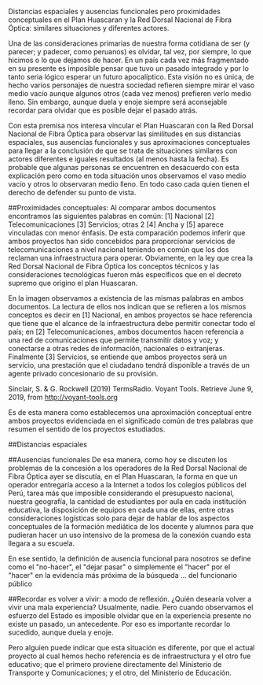 Distancias espaciales y ausencias funcionales pero proximidades conceptuales en el Plan Huascaran y la Red Dorsal Nacional de Fibra Óptica: similares situaciones y diferentes actores.  

Una de las consideraciones primarias de nuestra forma cotidiana de ser (y parecer; y padecer, como peruanos) es olvidar, tal vez, por siempre, lo que hicimos o lo que dejamos de hacer. En un país cada vez más fragmentado en su presente es imposible pensar que tuvo un pasado integrado y por lo tanto seria lógico esperar un futuro apocalíptico. Esta visión no es única, de hecho varios personajes de nuestra sociedad refieren siempre mirar el vaso medio vacío aunque algunos otros (cada vez menos) prefieren verlo medio lleno. Sin embargo, aunque duela y enoje siempre será aconsejable recordar para olvidar que es posible dejar el pasado atrás. 

Con esta premisa nos interesa vincular el Plan Huascaran con la Red Dorsal Nacional de Fibra Óptica para observar las similitudes en sus distancias espaciales, sus ausencias funcionales y sus aproximaciones conceptuales para llegar a la conclusión de que se trata de situaciones similares con actores diferentes e iguales resultados (al menos hasta la fecha). Es probable que algunas personas se encuentren en desacuerdo con esta explicación pero como en toda situación unos observamos el vaso medio vacío y otros lo observaran medio lleno. En todo caso cada quien tienen el derecho de defender su punto de vista. 

##Proximidades conceptuales: 
Al comparar ambos documentos encontramos las siguientes palabras en común: [1] Nacional [2] Telecomunicaciones [3] Servicios; otras 2 [4] Ancha y [5] aparece vinculadas con menor énfasis. De esta comparación podemos inferir que ambos proyectos han sido concebidos para proporcionar servicios de telecomunicaciones a nivel nacional teniendo en común que los dos reclaman una infraestructura para operar. Obviamente, en la ley que crea la Red Dorsal Nacional de Fibra Óptica los conceptos técnicos y las consideraciones tecnológicas fueron más específicos que en el decreto supremo que origino el plan Huascaran. 

En la imagen observamos a existencia de las mismas palabras en ambos documentos. La lectura de ellos nos indican que se refieren a los mismos conceptos es decir en [1] Nacional, en ambos proyectos se hace referencia que tiene que el alcance de la infraestructura debe permitir conectar todo el país; en [2] Telecomunicaciones, ambos documentos hacen referencia a una red de comunicaciones que permite transmitir datos y voz; y conectarse a otras redes de información, nacionales o extranjeras. Finalmente [3] Servicios, se entiende que ambos proyectos será un servicio, una prestación que el ciudadano tendrá disponible a través de un agente privado concesionario de su provisión. 

Sinclair, S. & G. Rockwell (2019) TermsRadio. Voyant Tools. Retrieve June 9, 2019, from http://voyant-tools.org




Es de esta manera como establecemos una aproximación conceptual entre ambos proyectos evidenciada en el significado común de tres palabras que resumen el sentido de los proyectos estudiados. 

##Distancias espaciales






##Ausencias funcionales 
De esa manera, como hoy se discuten los problemas de la concesión a los operadores de la Red Dorsal Nacional de Fibra Óptica ayer se discutía, en el Plan Huascaran, la forma en que un operador entregaría acceso a la Internet a todos los colegios públicos del Perú, tarea más que imposible considerando el presupuesto nacional, nuestra geografía, la cantidad de estudiantes por aula en cada institución educativa, la disposición de equipos en cada una de ellas, entre otras consideraciones logísticas solo para dejar de hablar de los aspectos conceptuales de la formación mediática de los docente y alumnos para que pudieran hacer un uso intensivo de la promesa de la conexión cuando esta llegara a su escuela. 

En ese sentido, la definición de ausencia funcional para nosotros se define como el "no-hacer", el "dejar pasar" o simplemente el "hacer" por el "hacer" en la evidencia más próxima de la búsqueda ... del funcionario público 


##Recordar es volver a vivir: a modo de reflexión. 
¿Quién desearía volver a vivir una mala experiencia? Usualmente, nadie. Pero cuando observamos el esfuerzo del Estado es imposible olvidar que en la experiencia presente no existe un pasado, un antecedente. Por eso es importante recordar lo sucedido, aunque duela y enoje. 

Pero alguien puede indicar que esta situación es diferente, por que el actual proyecto al cual hemos hecho referencia es de infraestructura y el otro fue educativo; que el primero proviene directamente del Ministerio de Transporte y Comunicaciones; y el otro, del Ministerio de Educación. 
